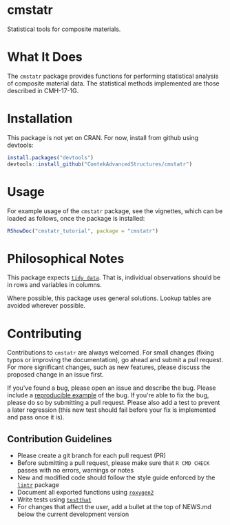 # cmstatr
Statistical tools for composite materials.

# What It Does
The `cmstatr` package provides functions for performing statistical analysis
of composite material data. The statistical methods implemented are those
described in CMH-17-1G.

# Installation
This package is not yet on CRAN. For now, install from github using devtools:

```r
install.packages("devtools")
devtools::install_github("ComtekAdvancedStructures/cmstatr")
```

# Usage
For example usage of the `cmstatr` package, see the vignettes, which can be
loaded as follows, once the package is installed:

```r
RShowDoc("cmstatr_tutorial", package = "cmstatr")
```

# Philosophical Notes
This package expects
[`tidy data`](https://cran.r-project.org/web/packages/tidyr/vignettes/tidy-data.html).
That is, individual observations should be in rows and variables in columns.

Where possible, this package uses general solutions. Lookup tables are avoided
wherever possible.

# Contributing
Contributions to `cmstatr` are always welcomed. For small changes (fixing typos
or improving the documentation), go ahead and submit a pull request. For more
significant changes, such as new features, please discuss the proposed change
in an issue first.

If you've found a bug, please open an issue and describe the bug. Please
include a [reproducible example](https://reprex.tidyverse.org/) of the bug.
If you're able to fix the bug, please do so by submitting a pull request.
Please also add a test to prevent a later regression (this new test should
fail before your fix is implemented and pass once it is).

## Contribution Guidelines
- Please create a git branch for each pull request (PR)
- Before submitting a pull request, please make sure that `R CMD CHECK`
  passes with no errors, warnings or notes
- New and modified code should follow the style guide enforced by the
  [`lintr`](https://cran.r-project.org/web/packages/lintr/README.html)
  package
- Document all exported functions using
  [`roxygen2`](https://cran.r-project.org/package=roxygen2)
- Write tests using [`testthat`](https://cran.r-project.org/package=testthat)
- For changes that affect the user, add a bullet at the top of NEWS.md below
  the current development version
